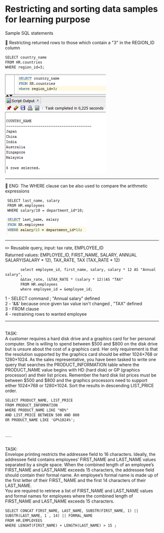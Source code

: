 # Restricting and sorting data samples for learning purpose
Sample SQL statements

:wrench: Restricting returned rows to those which contain a "3" in the REGION_ID column

    SELECT country_name
    FROM HR.countries
    WHERE region_id=3;

![alt text](https://github.com/pawlowskaanna/sandbox-sql/blob/master/03-restricting-and-storing-data/images/ch03-where-clause.PNG )

---

:wrench: ENG: The WHERE clause can be also used to compare the arithmetic expressions
           
     SELECT last_name, salary
     FROM HR.employees
     WHERE salary/10 = department_id*10;
![alt text](https://github.com/pawlowskaanna/sandbox-sql/blob/master/03-restricting-and-storing-data/images/ch03-comparing-expressions.PNG )

---
:pencil2:
Reusable query, input: tax rate, EMPLOYEE_ID </br>
Raturned values: EMPLOYEE_ID, FIRST_NAME, SALARY, ANNUAL SALARY(SALARY * 12), TAX_RATE, TAX (TAX_RATE * 12) 

           select employee_id, first_name, salary, salary * 12 AS "Annual salary", 
           &&tax_rate, (&TAX_RATE * (salary * 12))AS "TAX"
           FROM HR.employees
           where employee_id = &employee_id;
           
1 - SELECT command ; "Annual salary" defined </br>
2 - '&&' because once given tax value isn't changed , "TAX" defined </br>
3 - FROM clause </br>
4 - restraining rows to wanted employee </br>

___

</br>
TASK: </br>
A customer requires a hard disk drive and a graphics card for her personal computer. She is willing to spend between $500 and $800 on the disk drive but is unsure about the cost of a graphics card. Her only requirement is that the resolution supported by the graphics card should be either 1024×768 or 1280×1024. As the sales representative, you have been tasked to write one query that searches the PRODUCT_INFORMATION table where the PRODUCT_NAME value begins with HD (hard disk) or GP (graphics processor) and their list prices. Remember the hard disk list prices must be between $500 and $800 and the graphics processors need to support either 1024×768 or 1280×1024. Sort the results in descending LIST_PRICE order.

    SELECT PRODUCT_NAME, LIST_PRICE
    FROM PRODUCT_INFORMATION
    WHERE PRODUCT_NAME LIKE "HD%" 
    AND LIST_PRICE BETWEEN 500 AND 800
    OR PRODUCT_NAME LIKE 'GP%1024%';
    
    
    ___
    
</br>
TASK: </br>
Envelope printing restricts the addressee field to 16 characters. Ideally, the addressee field contains employees’ FIRST_NAME and LAST_NAME values separated by a single space. When the combined length of an employee’s FIRST_NAME and LAST_NAME exceeds 15 characters, the addressee field should contain their formal name. An employee’s formal name is made up of the first letter of their FIRST_ NAME and the first 14 characters of their LAST_NAME. </br>
You are required to retrieve a list of FIRST_NAME and LAST_NAME values and formal names for employees where the combined length of FIRST_NAME and LAST_NAME exceeds 15 characters.
</br>

    SELECT CONCAT FIRST_NAME, LAST_NAME, SUBSTR(FIRST_NAME, 1) || SUBSTR(LAST_NAME, 1 , 14) || FORMAL_NAME 
    FROM HR.EMPLOYEES
    WHERE LENGHT(FIRST_NAME) + LENGTH(LAST_NAME) > 15 ;

